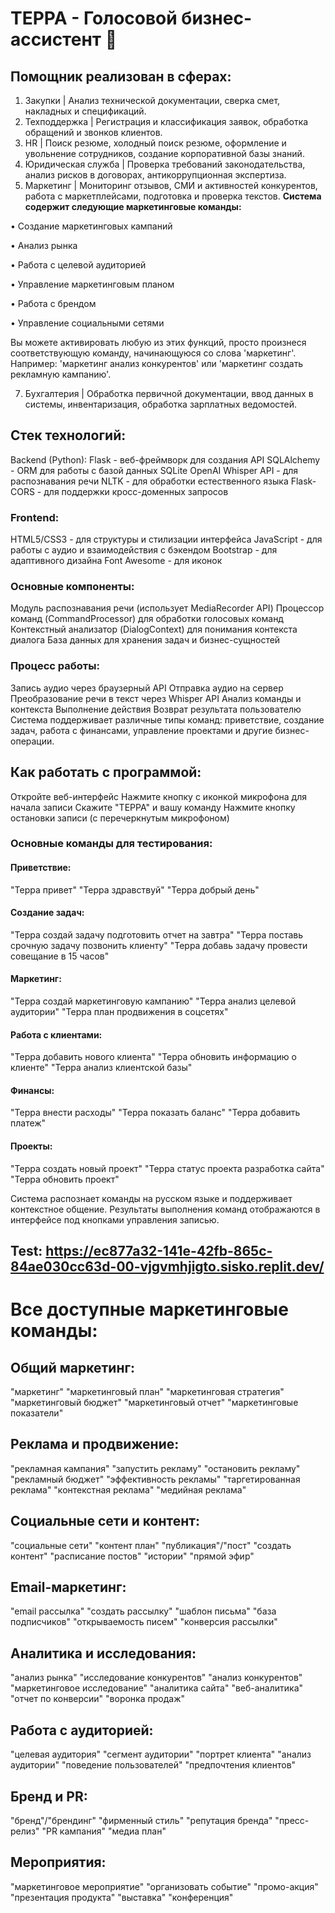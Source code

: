 # ТЕРРА - Голосовой бизнес-ассистент 🤖
## Помощник реализован в сферах:
1. Закупки | Анализ технической документации, сверка смет,
накладных и спецификаций.
2. Техподдержка | Регистрация и классификация заявок,
обработка обращений и звонков клиентов.
3. HR | Поиск резюме, холодный поиск резюме, оформление и
увольнение сотрудников, создание корпоративной базы знаний.
4. Юридическая служба | Проверка требований
законодательства, анализ рисков в договорах, антикоррупционная
экспертиза.
5. Маркетинг | Мониторинг отзывов, СМИ и активностей
конкурентов, работа с маркетплейсами, подготовка и проверка текстов.
**Система содержит следующие маркетинговые команды:**

• Создание маркетинговых кампаний

• Анализ рынка

• Работа с целевой аудиторией

• Управление маркетинговым планом

• Работа с брендом

• Управление социальными сетями

Вы можете активировать любую из этих функций, просто произнеся соответствующую команду, начинающуюся со слова 'маркетинг'. Например: 'маркетинг анализ конкурентов' или 'маркетинг создать рекламную кампанию'.

7. Бухгалтерия | Обработка первичной документации, ввод
данных в системы, инвентаризация, обработка зарплатных ведомостей.

## Стек технологий:

Backend (Python):
Flask - веб-фреймворк для создания API
SQLAlchemy - ORM для работы с базой данных SQLite
OpenAI Whisper API - для распознавания речи
NLTK - для обработки естественного языка
Flask-CORS - для поддержки кросс-доменных запросов
### Frontend:
HTML5/CSS3 - для структуры и стилизации интерфейса
JavaScript - для работы с аудио и взаимодействия с бэкендом
Bootstrap - для адаптивного дизайна
Font Awesome - для иконок
### Основные компоненты:
Модуль распознавания речи (использует MediaRecorder API)
Процессор команд (CommandProcessor) для обработки голосовых команд
Контекстный анализатор (DialogContext) для понимания контекста диалога
База данных для хранения задач и бизнес-сущностей
### Процесс работы:
Запись аудио через браузерный API
Отправка аудио на сервер
Преобразование речи в текст через Whisper API
Анализ команды и контекста
Выполнение действия
Возврат результата пользователю
Система поддерживает различные типы команд: приветствие, создание задач, работа с финансами, управление проектами и другие бизнес-операции.

## Как работать с программой:

Откройте веб-интерфейс
Нажмите кнопку с иконкой микрофона для начала записи
Скажите "ТЕРРА" и вашу команду
Нажмите кнопку остановки записи (с перечеркнутым микрофоном)

### Основные команды для тестирования:

#### Приветствие:
"Терра привет"
"Терра здравствуй"
"Терра добрый день"
#### Создание задач:
"Терра создай задачу подготовить отчет на завтра"
"Терра поставь срочную задачу позвонить клиенту"
"Терра добавь задачу провести совещание в 15 часов"
#### Маркетинг:
"Терра создай маркетинговую кампанию"
"Терра анализ целевой аудитории"
"Терра план продвижения в соцсетях"
#### Работа с клиентами:
"Терра добавить нового клиента"
"Терра обновить информацию о клиенте"
"Терра анализ клиентской базы"
#### Финансы:
"Терра внести расходы"
"Терра показать баланс"
"Терра добавить платеж"
#### Проекты:
"Терра создать новый проект"
"Терра статус проекта разработка сайта"
"Терра обновить проект"

Система распознает команды на русском языке и поддерживает контекстное общение. Результаты выполнения команд отображаются в интерфейсе под кнопками управления записью.

## Test: https://ec877a32-141e-42fb-865c-84ae030cc63d-00-vjgvmhjigto.sisko.replit.dev/

# Все доступные маркетинговые команды:

## Общий маркетинг:
"маркетинг"
"маркетинговый план"
"маркетинговая стратегия"
"маркетинговый бюджет"
"маркетинговый отчет"
"маркетинговые показатели"

## Реклама и продвижение:
"рекламная кампания"
"запустить рекламу"
"остановить рекламу"
"рекламный бюджет"
"эффективность рекламы"
"таргетированная реклама"
"контекстная реклама"
"медийная реклама"

## Социальные сети и контент:
"социальные сети"
"контент план"
"публикация"/"пост"
"создать контент"
"расписание постов"
"истории"
"прямой эфир"

## Email-маркетинг:
"email рассылка"
"создать рассылку"
"шаблон письма"
"база подписчиков"
"открываемость писем"
"конверсия рассылки"

## Аналитика и исследования:
"анализ рынка"
"исследование конкурентов"
"анализ конкурентов"
"маркетинговое исследование"
"аналитика сайта"
"веб-аналитика"
"отчет по конверсии"
"воронка продаж"

## Работа с аудиторией:
"целевая аудитория"
"сегмент аудитории"
"портрет клиента"
"анализ аудитории"
"поведение пользователей"
"предпочтения клиентов"

## Бренд и PR:
"бренд"/"брендинг"
"фирменный стиль"
"репутация бренда"
"пресс-релиз"
"PR кампания"
"медиа план"

## Мероприятия:
"маркетинговое мероприятие"
"организовать событие"
"промо-акция"
"презентация продукта"
"выставка"
"конференция"
